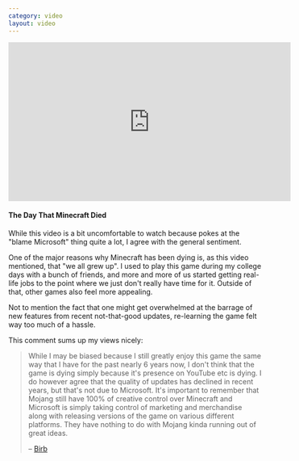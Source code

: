 ```yaml
---
category: video
layout: video
---
```


<iframe width="560" height="315" src="https://www.youtube-nocookie.com/embed/BtEjurzvEqU" frameborder="0" allowfullscreen></iframe>

#### The Day That Minecraft Died

While this video is a bit uncomfortable to watch because pokes at the
"blame Microsoft" thing quite a lot, I agree with the general sentiment.

One of the major reasons why Minecraft has been dying is, as this video mentioned,
that "we all grew up". I used to play this game during my college days with
a bunch of friends, and more and more of us started getting real-life jobs
to the point where we just don't really have time for it. Outside of that,
other games also feel more appealing.

Not to mention the fact that one might get overwhelmed at the barrage of new
features from recent not-that-good updates, re-learning the game felt way too
much of a hassle.

This comment sums up my views nicely:

> While I may be biased because I still greatly enjoy this game the same way
> that I have for the past nearly 6 years now, I don't think that the game is
> dying simply because it's presence on YouTube etc is dying. I do however
> agree that the quality of updates has declined in recent years, but that's
> not due to Microsoft. It's important to remember that Mojang still have 100%
> of creative control over Minecraft and Microsoft is simply taking control of
> marketing and merchandise along with releasing versions of the game on
> various different platforms. They have nothing to do with Mojang kinda
> running out of great ideas.
>
> – [Birb](https://www.youtube.com/watch?v=BtEjurzvEqU&lc=UgwPV25NlsjxuJ8d8Qx4AaABAg)
